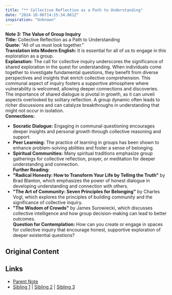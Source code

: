 ```yaml
---
title: "** Collective Reflection as a Path to Understanding"
date: "2024-10-06T14:15:34.061Z"
inspiration: "Unknown"
---
```


  
**Note 3: The Value of Group Inquiry**  
**Title:** Collective Reflection as a Path to Understanding  
**Quote:** "All of us must look together."  
**Translation into Modern English:** It is essential for all of us to engage in this exploration as a group.  
**Explanation:** The call for collective inquiry underscores the significance of shared exploration in the quest for understanding. When individuals come together to investigate fundamental questions, they benefit from diverse perspectives and insights that enrich collective comprehension. This communal aspect of inquiry fosters a supportive atmosphere where vulnerability is welcomed, allowing deeper connections and discoveries. The importance of shared dialogue is pivotal in growth, as it can unveil aspects overlooked by solitary reflection. A group dynamic often leads to richer discussions and can catalyze breakthroughs in understanding that might not occur in isolation.  
**Connections:**  
- **Socratic Dialogue:** Engaging in communal questioning encourages deeper insights and personal growth through collective reasoning and support.  
- **Peer Learning:** The practice of learning in groups has been shown to enhance problem-solving abilities and foster a sense of belonging.  
- **Spiritual Communities:** Many spiritual traditions emphasize group gatherings for collective reflection, prayer, or meditation for deeper understanding and connection.  
**Further Reading:**  
- **"Radical Honesty: How to Transform Your Life by Telling the Truth"** by Brad Blanton, which emphasizes the power of honest dialogue in developing understanding and connection with others.  
- **"The Art of Community: Seven Principles for Belonging"** by Charles Vogl, which explores the principles of building community and the significance of collective inquiry.  
- **"The Wisdom of Crowds"** by James Surowiecki, which discusses collective intelligence and how group decision-making can lead to better outcomes.  
**Question for Contemplation:** How can you create or engage in spaces for collective inquiry that encourage honest, supportive exploration of deeper existential questions?  



## Original Content



## Links

- [Parent Note](/parent-note.md)
- [Sibling 1](/zettel1.md) | [Sibling 2](/zettel2.md) | [Sibling 3](/zettel3.md)
